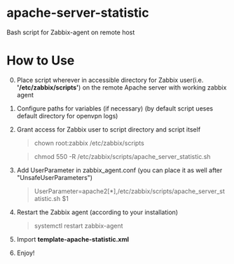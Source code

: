 # apache-server-statistic
Bash script for Zabbix-agent on remote host
# How to Use

   0. Place script wherever in accessible directory
      for Zabbix user(i.e. **'/etc/zabbix/scripts'**)
      on the remote Apache server with working zabbix agent
   1. Configure paths for variables (if necessary)
      (by default script ueses default directory for openvpn logs)
   2. Grant access for Zabbix user to script directory
      and script itself
      
      > chown root:zabbix /etc/zabbix/scripts
      
      > chmod 550 -R /etc/zabbix/scripts/apache_server_statistic.sh
      
   3. Add UserParameter in zabbix_agent.conf (you can place it as well after "UnsafeUserParameters")
      
      > UserParameter=apache2[*],/etc/zabbix/scripts/apache_server_statistic.sh $1
         
   4. Restart the Zabbix agent (according to your installation)
      
      > systemctl restart zabbix-agent
       
   5. Import **template-apache-statistic.xml**
   6. Enjoy!